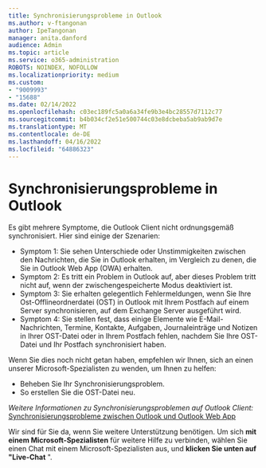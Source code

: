 ```yaml
---
title: Synchronisierungsprobleme in Outlook
ms.author: v-ftangonan
author: IpeTangonan
manager: anita.danford
audience: Admin
ms.topic: article
ms.service: o365-administration
ROBOTS: NOINDEX, NOFOLLOW
ms.localizationpriority: medium
ms.custom:
- "9009993"
- "15688"
ms.date: 02/14/2022
ms.openlocfilehash: c03ec189fc5a0a6a34fe9b3e4bc28557d7112c77
ms.sourcegitcommit: b4b034cf2e51e500744c03e8dcbeba5ab9ab9d7e
ms.translationtype: MT
ms.contentlocale: de-DE
ms.lasthandoff: 04/16/2022
ms.locfileid: "64886323"
---
```

# <a name="synchronization-issues-in-outlook"></a>Synchronisierungsprobleme in Outlook

Es gibt mehrere Symptome, die Outlook Client nicht ordnungsgemäß synchronisiert. Hier sind einige der Szenarien:

- Symptom 1: Sie sehen Unterschiede oder Unstimmigkeiten zwischen den Nachrichten, die Sie in Outlook erhalten, im Vergleich zu denen, die Sie in Outlook Web App (OWA) erhalten.
- Symptom 2: Es tritt ein Problem in Outlook auf, aber dieses Problem tritt nicht auf, wenn der zwischengespeicherte Modus deaktiviert ist.
- Symptom 3: Sie erhalten gelegentlich Fehlermeldungen, wenn Sie Ihre Ost-Offlineordnerdatei (OST) in Outlook mit Ihrem Postfach auf einem Server synchronisieren, auf dem Exchange Server ausgeführt wird.
- Symptom 4: Sie stellen fest, dass einige Elemente wie E-Mail-Nachrichten, Termine, Kontakte, Aufgaben, Journaleinträge und Notizen in Ihrer OST-Datei oder in Ihrem Postfach fehlen, nachdem Sie Ihre OST-Datei und Ihr Postfach synchronisiert haben.

Wenn Sie dies noch nicht getan haben, empfehlen wir Ihnen, sich an einen unserer Microsoft-Spezialisten zu wenden, um Ihnen zu helfen:

- Beheben Sie Ihr Synchronisierungsproblem.
- So erstellen Sie die OST-Datei neu.

*Weitere Informationen zu Synchronisierungsproblemen auf Outlook Client:* [Synchronisierungsprobleme zwischen Outlook und Outlook Web App](https://docs.microsoft.com/outlook/troubleshoot/synchronization/synchronization-issue-between-outlook-owa)

Wir sind für Sie da, wenn Sie weitere Unterstützung benötigen. Um sich **mit einem Microsoft-Spezialisten** für weitere Hilfe zu verbinden, wählen Sie einen Chat mit einem Microsoft-Spezialisten aus, und **klicken Sie unten auf "Live-Chat** ".
